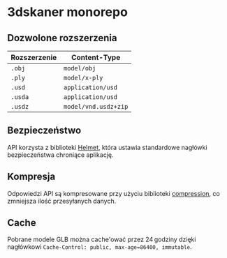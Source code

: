 # 3dskaner monorepo

## Dozwolone rozszerzenia

| Rozszerzenie | Content-Type |
|--------------|--------------|
| `.obj` | `model/obj` |
| `.ply` | `model/x-ply` |
| `.usd` | `application/usd` |
| `.usda` | `application/usd` |
| `.usdz` | `model/vnd.usdz+zip` |

## Bezpieczeństwo

API korzysta z biblioteki [Helmet](https://helmetjs.github.io/),
która ustawia standardowe nagłówki bezpieczeństwa chroniące aplikację.

## Kompresja

Odpowiedzi API są kompresowane przy użyciu biblioteki [compression](https://www.npmjs.com/package/compression), co zmniejsza ilość przesyłanych danych.

## Cache

Pobrane modele GLB można cache'ować przez 24 godziny dzięki nagłówkowi
`Cache-Control: public, max-age=86400, immutable`.
